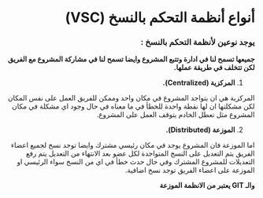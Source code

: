 <div dir = rtl > 

# أنواع أنظمة التحكم بالنسخ (VSC)


### يوجد نوعين لأنظمة التحكم بالنسخ :

**جميعها تسمح لنا في ادارة وتتبع المشروع وايضا تسمح لنا في مشاركة المشروع مع الفريق لكن تتخلف في طريقة عملها.**


1. **المركزية (Centralized).**

المركزية هي ان يتواجد المشروع في مكان واحد وممكن للفريق العمل على نفس المكان لكن مشكلتها ان لها نقطة واحدة للخطأ في ما معناه في حال وجود اي مشكلة في مكان المشروع مثل تعطل الخادم يتوقف العمل على المشروع.


2. **الموزعة (Distributed).**


اما الموزعة فان المشروع  يوجد في مكان رئيسي مشترك وايضا توجد نسخ لجميع اعضاء الفريق  يتم التعديل على النسخ المتواجدة لكل عضو بعد الانتهاء من التعديل يتم رفع التعديلات للمشروع المشترك وفي حال حدث خطأ في اي من النسخ سواء الرئيسي او الموزعة على اعضاء الفريق توجد نسخ اضافية.

**والـ GIT يعتبر من الانظمة الموزعة**







</div>

